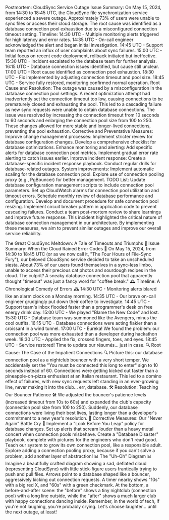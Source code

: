 Postmortem: CloudSync Service Outage
Issue Summary: On May 15, 2024, from 14:30 to 18:45 UTC, the CloudSync file synchronization service experienced a severe outage. Approximately 73% of users were unable to sync files or access their cloud storage. The root cause was identified as a database connection pool exhaustion due to a misconfigured connection timeout setting.
Timeline:
14:30 UTC - Multiple monitoring alerts triggered for high latency and error rates.
14:35 UTC - On-call engineer acknowledged the alert and began initial investigation.
14:45 UTC - Support team reported an influx of user complaints about sync failures.
15:00 UTC - Initial focus on recent code deployment, rollback initiated but ineffective.
15:30 UTC - Incident escalated to the database team for further analysis.
16:15 UTC - Database connection issues identified, but cause still unclear.
17:00 UTC - Root cause identified as connection pool exhaustion.
18:30 UTC - Fix implemented by adjusting connection timeout and pool size.
18:45 UTC - Service fully restored, monitoring confirmed normal operation.
Root Cause and Resolution: The outage was caused by a misconfiguration in the database connection pool settings. A recent optimization attempt had inadvertently set the connection timeout too low, causing connections to be prematurely closed and exhausting the pool. This led to a cascading failure as new sync requests were unable to obtain database connections.
The issue was resolved by increasing the connection timeout from 10 seconds to 60 seconds and enlarging the connection pool size from 100 to 250. These changes allowed for more stable and longer-lived connections, preventing the pool exhaustion.
Corrective and Preventative Measures:
Improve change management processes:
Implement stricter review for database configuration changes.
Develop a comprehensive checklist for database optimizations.
Enhance monitoring and alerting:
Add specific alerts for database connection pool metrics.
Implement gradual error rate alerting to catch issues earlier.
Improve incident response:
Create a database-specific incident response playbook.
Conduct regular drills for database-related outages.
System improvements:
Implement automatic scaling for the database connection pool.
Explore use of connection pooling proxy (e.g., PgBouncer) for better management.
TODO List:
Update database configuration management scripts to include connection pool parameters.
Set up CloudWatch alarms for connection pool utilization and timeout errors.
Schedule monthly review of database performance and configuration.
Develop and document procedure for safe connection pool resizing.
Implement circuit breaker pattern in application code to prevent cascading failures.
Conduct a team post-mortem review to share learnings and improve future response.
This incident highlighted the critical nature of database connection management in our architecture. By implementing these measures, we aim to prevent similar outages and improve our overall service reliability.




The Great CloudSync Meltdown: A Tale of Timeouts and Triumphs
🚨 Issue Summary: When the Cloud Rained Error Codes 🚨
On May 15, 2024, from 14:30 to 18:45 UTC (or as we now call it, "The Four Hours of File-Sync Fury"), our beloved CloudSync service decided to take an unscheduled siesta. About 73% of our users found themselves in a sync-less limbo, unable to access their precious cat photos and sourdough recipes in the cloud. The culprit? A sneaky database connection pool that apparently thought "timeout" was just a fancy word for "coffee break."
🕰️ Timeline: A Chronological Comedy of Errors 🕰️
14:30 UTC - Monitoring alerts blared like an alarm clock on a Monday morning.
14:35 UTC - Our brave on-call engineer grudgingly put down their coffee to investigate.
14:45 UTC - Support team's inbox flooded faster than a programmer's desk on free energy drink day.
15:00 UTC - We played "Blame the New Code" and lost.
15:30 UTC - Database team was summoned like the Avengers, minus the cool outfits.
16:15 UTC - Database connections were acting flakier than a croissant in a wind tunnel.
17:00 UTC - Eureka! We found the problem: our connection pool was more exhausted than a developer during hackathon week.
18:30 UTC - Applied the fix, crossed fingers, toes, and eyes.
18:45 UTC - Service restored! Time to update our résumés... just in case.
🔍 Root Cause: The Case of the Impatient Connections 🔍
Picture this: our database connection pool as a nightclub bouncer with a very short temper. We accidentally set the "You must be connected this long to enter" sign to 10 seconds instead of 60. Connections were getting kicked out faster than a pineapple-on-pizza enthusiast at an Italian restaurant. This led to a domino effect of failures, with new sync requests left standing in an ever-growing line, never making it into the club... err, database.
🛠️ Resolution: Teaching Our Bouncer Patience 🛠️
We adjusted the bouncer's patience levels (increased timeout from 10s to 60s) and expanded the club's capacity (connection pool size from 100 to 250). Suddenly, our database connections were living their best lives, lasting longer than a developer's commitment to a new year's resolution.
🚀 Corrective Measures: Our "Never Again" Battle Cry 🚀
Implement a "Look Before You Leap" policy for database changes.
Set up alerts that scream louder than a heavy metal concert when connection pools misbehave.
Create a "Database Disaster" playbook, complete with pictures for the engineers who don't read good.
Teach our system to grow its own connection pool, like a responsible adult.
Explore adding a connection pooling proxy, because if you can't solve a problem, add another layer of abstraction!
📊 The "Uh-Oh" Diagram 📊
Imagine a beautifully crafted diagram showing a sad, deflated cloud (representing CloudSync) with little stick-figure users frantically trying to push and pull files. Arrows point to a database shaped like a bouncer, aggressively kicking out connection requests. A timer nearby shows "10s" with a big red X, and "60s" with a green checkmark. At the bottom, a before-and-after scene: the "before" shows a tiny nightclub (connection pool) with a long line outside, while the "after" shows a much larger club with happy connections dancing inside.
Remember, in the world of tech, if you're not laughing, you're probably crying. Let's choose laughter... until the next outage, at least!

